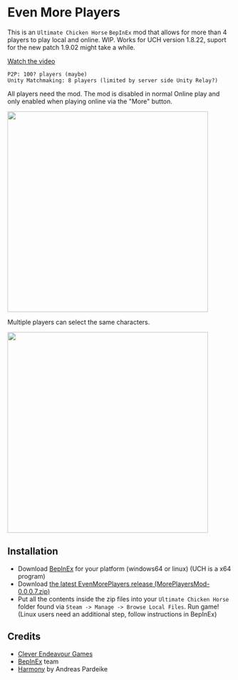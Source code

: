 # Even More Players
This is an `Ultimate Chicken Horse` `BepInEx` mod that allows for more than 4 players to play local and online. WIP.
Works for UCH version 1.8.22, suport for the new patch 1.9.02 might take a while.

[Watch the video](https://user-images.githubusercontent.com/1382274/167601047-5b48eaa5-2b1d-42b3-8db4-5b271f7f2475.mp4)


```
P2P: 100? players (maybe)
Unity Matchmaking: 8 players (limited by server side Unity Relay?)
```

All players need the mod.
The mod is disabled in normal Online play and only enabled when playing online via the "More" button.

<img src="https://user-images.githubusercontent.com/1382274/175807071-2c539967-54fc-4857-938e-7a339503e0e5.png" width="450px">

Multiple players can select the same characters.

<img src="https://user-images.githubusercontent.com/1382274/175807653-008070e2-1e49-4d21-8df5-0f36ef5b2c50.png" width="450px">

## Installation
- Download [BepInEx](https://github.com/BepInEx/BepInEx/releases) for your platform (windows64 or linux) (UCH is a x64 program)
- Download [the latest EvenMorePlayers release (MorePlayersMod-0.0.0.7.zip)](https://github.com/batram/UCH-EvenMorePlayers/releases) 
- Put all the contents inside the zip files into your `Ultimate Chicken Horse` folder found via `Steam -> Manage -> Browse Local Files`.
Run game! (Linux users need an additional step, follow instructions in BepInEx)



## Credits
- [Clever Endeavour Games](https://www.cleverendeavourgames.com/)
- [BepInEx](https://github.com/BepInEx/BepInEx) team
- [Harmony](https://github.com/pardeike/Harmony) by Andreas Pardeike




